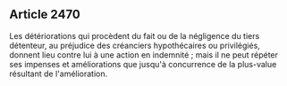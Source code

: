 Article 2470
----
Les détériorations qui procèdent du fait ou de la négligence du tiers détenteur,
au préjudice des créanciers hypothécaires ou privilégiés, donnent lieu contre
lui à une action en indemnité ; mais il ne peut répéter ses impenses et
améliorations que jusqu'à concurrence de la plus-value résultant de
l'amélioration.
